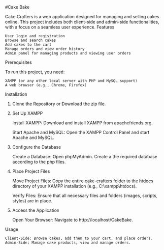 
#Cake Bake

Cake Crafters is a web application designed for managing and selling cakes online. This project includes both client-side and admin-side functionalities, with a focus on a seamless user experience.
Features

    User login and registration
    Browse and search cakes
    Add cakes to the cart
    Manage orders and view order history
    Admin panel for managing products and viewing user orders

Prerequisites

To run this project, you need:

    XAMPP (or any other local server with PHP and MySQL support)
    A web browser (e.g., Chrome, Firefox)

Installation
1. Clone the Repository
        or
   Download the zip file.

2. Set Up XAMPP

    Install XAMPP: Download and install XAMPP from apachefriends.org.

    Start Apache and MySQL: Open the XAMPP Control Panel and start Apache and MySQL.

3. Configure the Database

    Create a Database:
        Open phpMyAdmin.
        Create a the required database according to the php files.

    
4. Place Project Files

    Move Project Files:
        Copy the entire cake-crafters folder to the htdocs directory of your XAMPP installation (e.g., C:\xampp\htdocs).

    Verify Files:
        Ensure that all necessary files and folders (images, scripts, styles) are in place.

5. Access the Application

    Open Your Browser:
        Navigate to http://localhost/CakeBake.



Usage

    Client-Side: Browse cakes, add them to your cart, and place orders.
    Admin-Side: Manage cake products, view and manage orders.
